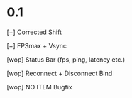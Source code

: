 # 0.1
[+] Corrected Shift

[+] FPSmax + Vsync

[wop] Status Bar (fps, ping, latency etc.)

[wop] Reconnect + Disconnect Bind

[wop] NO ITEM Bugfix
